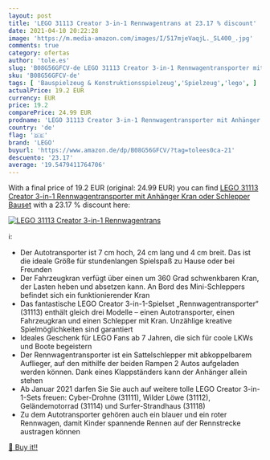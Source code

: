 ```yaml
---
layout: post
title: 'LEGO 31113 Creator 3-in-1 Rennwagentrans at 23.17 % discount'
date: 2021-04-10 20:22:28
image: 'https://m.media-amazon.com/images/I/517mjeVaqjL._SL400_.jpg'
comments: true
category: ofertas
author: 'tole.es'
slug: 'B08G56GFCV-de LEGO 31113 Creator 3-in-1 Rennwagentransporter mit...'
sku: 'B08G56GFCV-de'
tags: [ 'Bauspielzeug & Konstruktionsspielzeug','Spielzeug','lego', ]
actualPrice: 19.2 EUR
currency: EUR
price: 19.2
comparePrice: 24.99 EUR
prodname: 'LEGO 31113 Creator 3-in-1 Rennwagentransporter mit Anhänger  Kran oder Schlepper  Bauset'
country: 'de'
flag: '🇩🇪'
brand: 'LEGO'
buyurl: 'https://www.amazon.de/dp/B08G56GFCV/?tag=tolees0ca-21'
descuento: '23.17'
average: '19.5479411764706'
---
```


With a final price of 19.2 EUR (original: 24.99 EUR) you can find [LEGO 31113 Creator 3-in-1 Rennwagentransporter mit Anhänger  Kran oder Schlepper  Bauset](https://www.amazon.de/dp/B08G56GFCV/?tag=tolees0ca-21) with a  23.17 % discount here:

[![LEGO 31113 Creator 3-in-1 Rennwagentrans](https://m.media-amazon.com/images/I/517mjeVaqjL._SL400_.jpg)](https://www.amazon.de/dp/B08G56GFCV/?tag=tolees0ca-21)

ℹ️:

- Der Autotransporter ist 7 cm hoch, 24 cm lang und 4 cm breit. Das ist die ideale Größe für stundenlangen Spielspaß zu Hause oder bei Freunden
- Der Fahrzeugkran verfügt über einen um 360 Grad schwenkbaren Kran, der Lasten heben und absetzen kann. An Bord des Mini-Schleppers befindet sich ein funktionierender Kran
- Das fantastische LEGO Creator 3-in-1-Spielset „Rennwagentransporter“ (31113) enthält gleich drei Modelle – einen Autotransporter, einen Fahrzeugkran und einen Schlepper mit Kran. Unzählige kreative Spielmöglichkeiten sind garantiert
- Ideales Geschenk für LEGO Fans ab 7 Jahren, die sich für coole LKWs und Boote begeistern
- Der Rennwagentransporter ist ein Sattelschlepper mit abkoppelbarem Auflieger, auf den mithilfe der beiden Rampen 2 Autos aufgeladen werden können. Dank eines Klappständers kann der Anhänger allein stehen
- Ab Januar 2021 darfen Sie Sie auch auf weitere tolle LEGO Creator 3-in-1-Sets freuen: Cyber-Drohne (31111), Wilder Löwe (31112), Geländemotorrad (31114) und Surfer-Strandhaus (31118)
- Zu dem Autotransporter gehören auch ein blauer und ein roter Rennwagen, damit Kinder spannende Rennen auf der Rennstrecke austragen können

[🛒 Buy it!!](https://www.amazon.de/dp/B08G56GFCV/?tag=tolees0ca-21)
